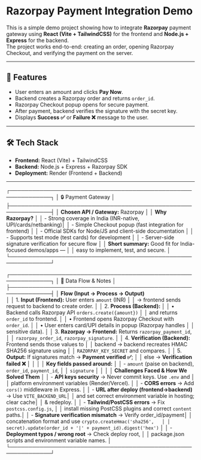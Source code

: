 # Razorpay Payment Integration Demo

This is a simple demo project showing how to integrate **Razorpay** payment gateway using **React (Vite + TailwindCSS)** for the frontend and **Node.js + Express** for the backend.  
The project works end-to-end: creating an order, opening Razorpay Checkout, and verifying the payment on the server.

---

## 🚀 Features
- User enters an amount and clicks **Pay Now**.
- Backend creates a Razorpay order and returns `order_id`.
- Razorpay Checkout popup opens for secure payment.
- After payment, backend verifies the signature with the secret key.
- Displays **Success ✅** or **Failure ❌** message to the user.

---

## 🛠 Tech Stack
- **Frontend:** React (Vite) + TailwindCSS  
- **Backend:** Node.js + Express + Razorpay SDK  
- **Deployment:** Render (Frontend + Backend)  

---

┌─────────────────────────────────────────────────────────────┐
│                      🔒 Payment Gateway                      │
├─────────────────────────────────────────────────────────────┤
│ **Chosen API / Gateway:** Razorpay                           │
│ **Why Razorpay?**                                            │
│ - Strong coverage in India (INR-native, UPI/cards/netbanking)│
│ - Simple Checkout popup (fast integration for frontend)      │
│ - Official SDKs for Node/JS and client-side documentation    │
│ - Supports test mode (test cards) for development            │
│ - Server-side signature verification for secure flow         │
│ **Short summary:** Good fit for India-focused demos/apps —   │
│ easy to implement, test, and secure.                         │
└─────────────────────────────────────────────────────────────┘


┌─────────────────────────────────────────────────────────────┐
│                      🔁 Data Flow & Notes                   │
├─────────────────────────────────────────────────────────────┤
│ **Flow (Input → Process → Output)**     
                     │
│ 1. **Input (Frontend):** User enters `amount` (INR)          │
│    → frontend sends request to backend to create order.      │
│ 2. **Process (Backend):**                                     │
│    • Backend calls Razorpay API `orders.create({amount})`     │
│      and returns `order_id` to frontend.                     │
│    • Frontend opens Razorpay Checkout with `order_id`.       │
│    • User enters card/UPI details in popup (Razorpay handles │
│      sensitive data).                                        │
│ 3. **Razorpay → Frontend:** Returns `razorpay_payment_id`,   │
│    `razorpay_order_id`, `razorpay_signature`.                │
│ 4. **Verification (Backend):** Frontend sends those values to │
│    backend → backend recreates HMAC SHA256 signature using   │
│    `RAZORPAY_KEY_SECRET` and compares.                       │
│ 5. **Output:** If signatures match → **Payment verified ✅**; │
│    else → **Verification failed ❌**                          │
│                                                               │
│ **Key fields passed around:**                                 │
│ - `amount` (paise on backend), `order_id`, `payment_id`,      │
│   `signature`                                                 │
│                                                               │
│ **Challenges Faced & How We Solved Them**                     │
│ - **API keys security** → Never commit keys. Use `.env` and   │
│   platform environment variables (Render/Vercel).            │
│ - **CORS errors** → Add `cors()` middleware in Express.       │
│ - **URL after deploy (frontend→backend)** → Use `VITE_BACKEND_URL`│
│   and set correct environment variable in hosting; clear cache│
│   & redeploy.                                                │
│ - **Tailwind/PostCSS errors** → Fix `postcss.config.js`,      │
│   install missing PostCSS plugins and correct `content` paths.│
│ - **Signature verification mismatch** → Verify order_id/payment│
│   concatenation format and use `crypto.createHmac('sha256',   │
│   secret).update(order_id + '|' + payment_id).digest('hex')` │
│ - **Deployment typos / wrong root** → Check deploy root,     │
│   package.json scripts and environment variable names.       │
└─────────────────────────────────────────────────────────────┘

